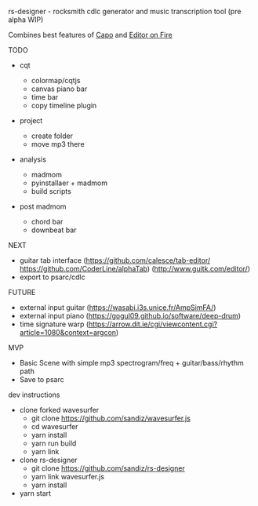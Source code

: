 rs-designer - rocksmith cdlc generator and music transcription tool (pre alpha WIP)

Combines best features of [Capo](http://supermegaultragroovy.com/products/capo/mac/) and [Editor on Fire](https://github.com/raynebc/editor-on-fire)

TODO

- cqt
    - colormap/cqtjs
    - canvas piano bar 
    - time bar
    - copy timeline plugin

- project
    - create folder
    - move mp3 there

- analysis
    - madmom
    - pyinstallaer + madmom
    - build scripts

- post madmom
    - chord bar
    - downbeat bar


NEXT

- guitar tab interface (https://github.com/calesce/tab-editor/ https://github.com/CoderLine/alphaTab) (http://www.guitk.com/editor/)
- export to psarc/cdlc

FUTURE
- external input guitar (https://wasabi.i3s.unice.fr/AmpSimFA/)
- external input piano (https://gogul09.github.io/software/deep-drum)
- time signature warp (https://arrow.dit.ie/cgi/viewcontent.cgi?article=1080&context=argcon)


MVP
- Basic Scene with simple mp3 spectrogram/freq + guitar/bass/rhythm path
- Save to psarc


dev instructions
- clone forked wavesurfer
    - git clone https://github.com/sandiz/wavesurfer.js
    - cd wavesurfer
    - yarn install
    - yarn run build
    - yarn link
- clone rs-designer
    - git clone https://github.com/sandiz/rs-designer
    - yarn link wavesurfer.js
    - yarn install
- yarn start